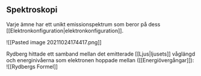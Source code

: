## Spektroskopi
Varje ämne har ett unikt emissionspektrum som beror på dess [[Elektronkonfiguration|elektronkonfiguration]]. 

![[Pasted image 20211024174417.png]]

Rydberg hittade ett samband mellan det emitterade [[Ljus|ljusets]] våglängd och energinivåerna som elektronen hoppade mellan ([[Energiövergångar]]):
![[Rydbergs Formel]]